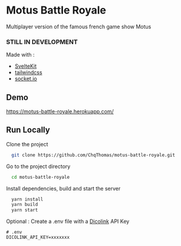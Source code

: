 # Motus Battle Royale

Multiplayer version of the famous french game show Motus

### STILL IN DEVELOPMENT

Made with :
- [SvelteKit](https://github.com/sveltejs/kit)
- [tailwindcss](https://github.com/tailwindlabs/tailwindcss)
- [socket.io](https://github.com/socketio/socket.io)

## Demo

https://motus-battle-royale.herokuapp.com/

## Run Locally

Clone the project

```bash
  git clone https://github.com/ChqThomas/motus-battle-royale.git
```

Go to the project directory

```bash
  cd motus-battle-royale
```

Install dependencies, build and start the server

```bash
  yarn install
  yarn build
  yarn start
```

Optional : Create a .env file with a [Dicolink](https://www.dicolink.com/) API Key

```dotenv
# .env
DICOLINK_API_KEY=xxxxxxx
```


